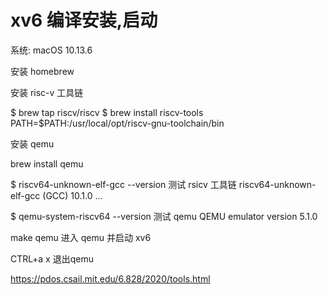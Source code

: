 # xv6 编译安装,启动

系统: macOS 10.13.6

安装 homebrew

安装 risc-v 工具链

$ brew tap riscv/riscv
$ brew install riscv-tools
PATH=$PATH:/usr/local/opt/riscv-gnu-toolchain/bin

安装 qemu

brew install qemu


$ riscv64-unknown-elf-gcc --version 测试 rsicv 工具链
riscv64-unknown-elf-gcc (GCC) 10.1.0
...

$ qemu-system-riscv64 --version 测试 qemu
QEMU emulator version 5.1.0


make qemu 进入 qemu 并启动 xv6

CTRL+a x 退出qemu

https://pdos.csail.mit.edu/6.828/2020/tools.html